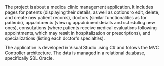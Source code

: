 The project is about a medical clinic management application. It includes pages for patients (displaying their details, as well as options to edit, delete, and create new patient records), doctors (similar functionalities as for patients), appointments (viewing appointment details and scheduling new ones), consultations (where patients receive medical evaluations following appointments, which may result in hospitalization or prescriptions), and specializations (listing each doctor's specialties). 

The application is developed in Visual Studio using C# and follows the MVC Controller architecture. The data is managed in a relational database, specifically SQL Oracle.
